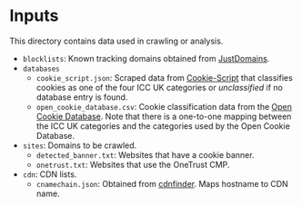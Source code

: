 # Inputs
This directory contains data used in crawling or analysis.

- `blocklists`: Known tracking domains obtained from [JustDomains](https://github.com/justdomains/blocklists).
- `databases`
    - `cookie_script.json`: Scraped data from [Cookie-Script](https://cookie-script.com) that classifies cookies as one of the four ICC UK categories or *unclassified* if no database entry is found.
    - `open_cookie_database.csv`: Cookie classification data from the [Open Cookie Database](https://github.com/jkwakman/Open-Cookie-Database). Note that there is a one-to-one mapping between the ICC UK categories and the categories used by the Open Cookie Database.
- `sites`: Domains to be crawled.
    - `detected_banner.txt`: Websites that have a cookie banner.
    - `onetrust.txt`: Websites that use the OneTrust CMP.
- `cdn`: CDN lists.
    - `cnamechain.json`: Obtained from [cdnfinder](https://github.com/turbobytes/cdnfinder/blob/master/assets/cnamechain.json). Maps hostname to CDN name.